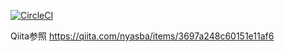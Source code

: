 [![CircleCI](https://circleci.com/gh/nyasba/python-batch-fargate.svg?style=svg)](https://circleci.com/gh/nyasba/python-batch-fargate)

Qiita参照
https://qiita.com/nyasba/items/3697a248c60151e11af6